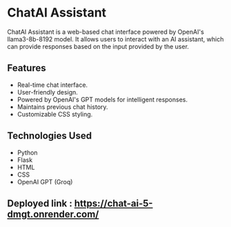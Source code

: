 # ChatAI Assistant

ChatAI Assistant is a web-based chat interface powered by OpenAI's llama3-8b-8192 model. It allows users to interact with an AI assistant, which can provide responses based on the input provided by the user.

## Features

- Real-time chat interface.
- User-friendly design.
- Powered by OpenAI's GPT models for intelligent responses.
- Maintains previous chat history.
- Customizable CSS styling.

## Technologies Used

- Python
- Flask
- HTML
- CSS
- OpenAI GPT (Groq)

## Deployed link : https://chat-ai-5-dmgt.onrender.com/
